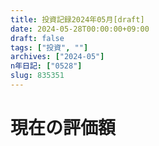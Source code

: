 ```yaml
---
title: 投資記録2024年05月[draft]
date: 2024-05-28T00:00:00+09:00
draft: false
tags: ["投資", ""]
archives: ["2024-05"]
n年日記: ["0528"]
slug: 835351
---
```

# 現在の評価額